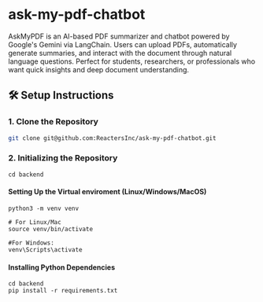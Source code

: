 # ask-my-pdf-chatbot
AskMyPDF is an AI-based PDF summarizer and chatbot powered by Google's Gemini via LangChain. Users can upload PDFs, automatically generate summaries, and interact with the document through natural language questions. Perfect for students, researchers, or professionals who want quick insights and deep document understanding.


## 🛠️ Setup Instructions

### 1. Clone the Repository

```bash
git clone git@github.com:ReactersInc/ask-my-pdf-chatbot.git
```
### 2. Initializing the Repository
```
cd backend
```

#### Setting Up the Virtual enviroment (Linux/Windows/MacOS)
```
python3 -m venv venv
```
```
# For Linux/Mac
source venv/bin/activate  
```
```
#For Windows:
venv\Scripts\activate
```

#### Installing Python Dependencies

```
cd backend
pip install -r requirements.txt
```
